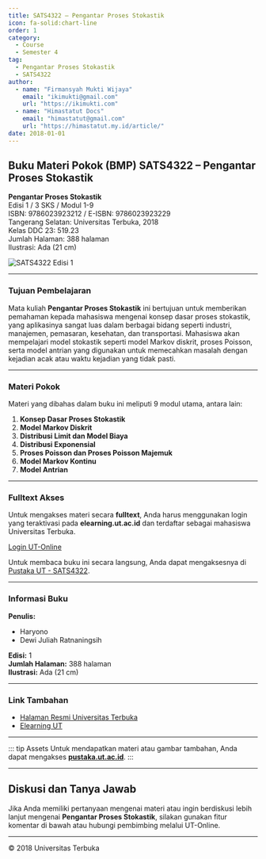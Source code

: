 ```yaml
--- 
title: SATS4322 – Pengantar Proses Stokastik
icon: fa-solid:chart-line
order: 1
category:
  - Course
  - Semester 4
tag:
  - Pengantar Proses Stokastik
  - SATS4322
author:
  - name: "Firmansyah Mukti Wijaya"
    email: "ikimukti@gmail.com"
    url: "https://ikimukti.com"
  - name: "Himastatut Docs"
    email: "himastatut@gmail.com"
    url: "https://himastatut.my.id/article/"
date: 2018-01-01
--- 
```


## Buku Materi Pokok (BMP) SATS4322 – Pengantar Proses Stokastik

**Pengantar Proses Stokastik**  
Edisi 1 / 3 SKS / Modul 1-9  
ISBN: 9786023923212 / E-ISBN: 9786023923229  
Tangerang Selatan: Universitas Terbuka, 2018  
Kelas DDC 23: 519.23  
Jumlah Halaman: 388 halaman  
Ilustrasi: Ada (21 cm)

![SATS4322 Edisi 1](https://pustaka.ut.ac.id/lib/wp-content/uploads/2020/07/SATS4322.jpg)

--- 

### Tujuan Pembelajaran

Mata kuliah **Pengantar Proses Stokastik** ini bertujuan untuk memberikan pemahaman kepada mahasiswa mengenai konsep dasar proses stokastik, yang aplikasinya sangat luas dalam berbagai bidang seperti industri, manajemen, pemasaran, kesehatan, dan transportasi. Mahasiswa akan mempelajari model stokastik seperti model Markov diskrit, proses Poisson, serta model antrian yang digunakan untuk memecahkan masalah dengan kejadian acak atau waktu kejadian yang tidak pasti.

--- 

### Materi Pokok

Materi yang dibahas dalam buku ini meliputi 9 modul utama, antara lain:

1. **Konsep Dasar Proses Stokastik**
2. **Model Markov Diskrit**
3. **Distribusi Limit dan Model Biaya**
4. **Distribusi Exponensial**
5. **Proses Poisson dan Proses Poisson Majemuk**
6. **Model Markov Kontinu**
7. **Model Antrian**

--- 

### Fulltext Akses

Untuk mengakses materi secara **fulltext**, Anda harus menggunakan login yang teraktivasi pada **elearning.ut.ac.id** dan terdaftar sebagai mahasiswa Universitas Terbuka.

[Login UT-Online](http://elearning.ut.ac.id)

Untuk membaca buku ini secara langsung, Anda dapat mengaksesnya di [Pustaka UT - SATS4322](https://pustaka.ut.ac.id/lib/sats4322-pengantar-proses-stokastik/).

--- 

### Informasi Buku

**Penulis:**  
- Haryono  
- Dewi Juliah Ratnaningsih  

**Edisi:** 1  
**Jumlah Halaman:** 388 halaman  
**Ilustrasi:** Ada (21 cm)  

--- 

### Link Tambahan

- [Halaman Resmi Universitas Terbuka](https://www.ut.ac.id)
- [Elearning UT](http://elearning.ut.ac.id)

--- 

::: tip Assets
Untuk mendapatkan materi atau gambar tambahan, Anda dapat mengakses **[pustaka.ut.ac.id](https://pustaka.ut.ac.id)**.
:::

--- 

## Diskusi dan Tanya Jawab

Jika Anda memiliki pertanyaan mengenai materi atau ingin berdiskusi lebih lanjut mengenai **Pengantar Proses Stokastik**, silakan gunakan fitur komentar di bawah atau hubungi pembimbing melalui UT-Online.

--- 

<footer>
  <p>© 2018 Universitas Terbuka</p>
</footer>

